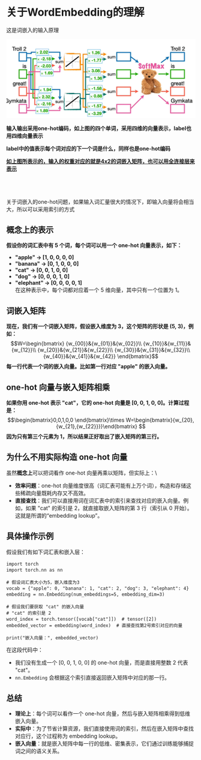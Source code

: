 # 关于WordEmbedding的理解

这是词嵌入的输入原理

![](resource/wordEmbedding.png)

**输入输出采用one-hot编码，如上图的四个单词，采用四维的向量表示，label也用四维向量表示**

**label中的值表示每个词对应的下一个词是什么，同样也是one-hot编码**

<u>**如上图所表示的，输入的权重对应的就是4x2的词嵌入矩阵，也可以用全连接层来表示**</u>
\
\
\
\
\
关于词嵌入的one-hot问题，如果输入词汇量很大的情况下，即输入向量将会相当大，所以可以采用索引的方式

## 概念上的表示
**假设你的词汇表中有 5 个词，每个词可以用一个 one-hot 向量表示，如下：**


- **"apple" → [1, 0, 0, 0, 0]**
- **"banana" → [0, 1, 0, 0, 0]**
- **"cat" → [0, 0, 1, 0, 0]**
- **"dog" → [0, 0, 0, 1, 0]**
- **"elephant" → [0, 0, 0, 0, 1]**\
在这种表示中，每个词都对应着一个 5 维向量，其中只有一个位置为 1。

## 词嵌入矩阵
**现在，我们有一个词嵌入矩阵，假设嵌入维度为 3，这个矩阵的形状是 (5, 3)，例如：**\
$$W=\begin{bmatrix}
{w_{00}}&{w_{01}}&{w_{02}}\\
{w_{10}}&{w_{11}}&{w_{12}}\\
{w_{20}}&{w_{21}}&{w_{22}}\\
{w_{30}}&{w_{31}}&{w_{32}}\\
{w_{40}}&{w_{41}}&{w_{42}}
\end{bmatrix}$$
**每一行代表一个词的嵌入向量。比如第一行对应 "apple" 的嵌入向量。**

## one-hot 向量与嵌入矩阵相乘
**如果你用 one-hot 表示 "cat"，它的 one-hot 向量是 [0, 0, 1, 0, 0]。计算过程是：**
$$\begin{bmatrix}0,0,1,0,0
\end{bmatrix}\times W=\begin{bmatrix}{w_{20},{w_{21},{w_{22}}}}\end{bmatrix}
$$
**因为只有第三个元素为 1，所以结果正好取出了嵌入矩阵的第三行。**

## 为什么不用实际构造 one-hot 向量
虽然**概念上**可以把词看作 one-hot 向量再乘以矩阵，但实际上：\
- **效率问题**：one-hot 向量维度很高（词汇表可能有上万个词），构造和存储这些稀疏向量既耗内存又不高效。
- **直接查找**：我们可以直接用词在词汇表中的索引来查找对应的嵌入向量。例如，如果 "cat" 的索引是 2，就直接取嵌入矩阵的第 3 行（索引从 0 开始）。这就是所谓的“embedding lookup”。

## 具体操作示例
假设我们有如下词汇表和嵌入层：
```aiignore
import torch
import torch.nn as nn

# 假设词汇表大小为5，嵌入维度为3
vocab = {"apple": 0, "banana": 1, "cat": 2, "dog": 3, "elephant": 4}
embedding = nn.Embedding(num_embeddings=5, embedding_dim=3)

# 假设我们要获取 "cat" 的嵌入向量
# "cat" 的索引是 2
word_index = torch.tensor([vocab["cat"]])  # tensor([2])
embedded_vector = embedding(word_index)  # 直接查找第2号索引对应的向量

print("嵌入向量：", embedded_vector)
```
在这段代码中：
- 我们没有生成一个 [0, 0, 1, 0, 0] 的 one-hot 向量，而是直接用整数 2 代表 "cat"。
- `nn.Embedding` 会根据这个索引直接返回嵌入矩阵中对应的那一行。

## 总结
- **理论上**：每个词可以看作一个 one-hot 向量，然后与嵌入矩阵相乘得到低维嵌入向量。
- **实际中**：为了节省计算资源，我们直接使用词的索引，然后在嵌入矩阵中查找对应行，这个过程称为 embedding lookup。
- **嵌入向量**：就是嵌入矩阵中每一行的低维、密集表示，它们通过训练能够捕捉词之间的语义关系。

